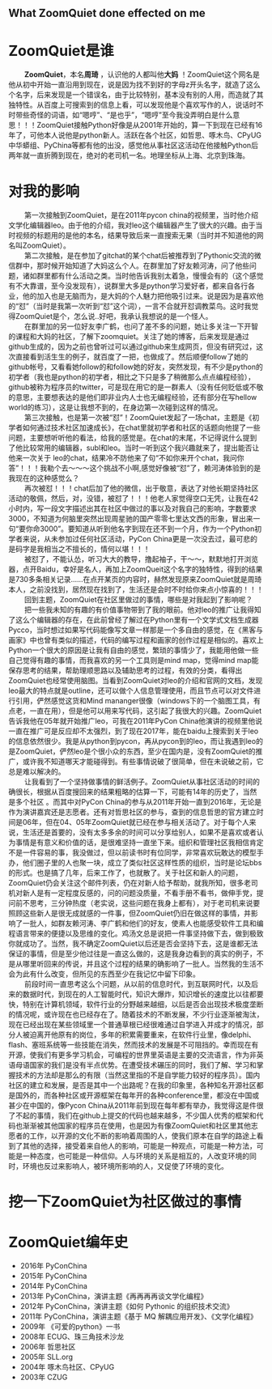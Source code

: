 ## What ZoomQuiet done effected on me
# ZoomQuiet是谁  
&nbsp;&nbsp;&nbsp;&nbsp;&nbsp;&nbsp;&nbsp;&nbsp;**ZoomQuiet**，本名**周琦** ，认识他的人都叫他**大妈** ！ZoomQuiet这个网名是他从初中开始一直沿用到现在，说是因为找不到好的字母z开头名字，就造了这么个名字，后来发现是一个错误名，由于比较特别，基本没有别的人用，而造就了其独特性。从百度上可搜索到的信息上看，可以发现他是个喜欢写作的人，说话时不时带些奇怪的词语，如“嗯哼”、“是也乎”，“嗯哼”至今我没弄明白是什么意思！！！ZoomQuiet接触Python好像是从2001年开始的，算一下到现在已经有16年了，可他本人说他是python新人。活跃在各个社区，如哲思、啄木鸟、CPyUG中华蟒组、PyChina等都有他的出没，感觉他从事社区这活动在他接触Python后两年就一直折腾到现在，绝对的老司机一名。地理坐标从上海、北京到珠海。


# 对我的影响
&nbsp;&nbsp;&nbsp;&nbsp;&nbsp;&nbsp;&nbsp;&nbsp;第一次接触到ZoomQuiet，是在2011年pycon china的视频里，当时他介绍文学化编辑器leo。由于他的介绍，我对leo这个编辑器产生了很大的兴趣。由于当时视频的标题用的是他的本名，结果导致后来一直搜索无果（当时并不知道他的网名叫ZoomQuiet）。  
&nbsp;&nbsp;&nbsp;&nbsp;&nbsp;&nbsp;&nbsp;&nbsp;第二次接触，是在参加了gitchat的某个chat后被推荐到了Pythonic交流的微信群中，那时候开始知道了大妈这么个人。在群里加了好友赖河涛，问了他些问题，诸如群里都有什么活动之类。当时他告诉我别太着急，慢慢会有的（这个感觉有不大靠谱，至今没发现有），说群里大多是python学习爱好者，都来自各行各业，他的加入也是无脑而为，是大妈的个人魅力把他吸引过来。说是因为是喜欢他的“怼”（当时是我第一次听到“怼”这个词），一言不合就开怼调教菜鸟。这时我觉得ZoomQuiet是个，怎么说..好吧，我承认我想说的是一个怪人。   
&nbsp;&nbsp;&nbsp;&nbsp;&nbsp;&nbsp;&nbsp;&nbsp;在群里加的另一位好友李广鹤，也问了差不多的问题，她让多关注一下开智的课程和大妈的社区，了解下zoomquiet。关注了她的博客，后来发现是通过github生成的，因为之前也曾听过可以通过github来生成网页，但没有研究过，这次直接看到活生生的例子，就百度了一把，也做成了。然后顺便follow了她的github帐号，又看看她follow的和follow她的好友，突然发现，有不少是python的初学者（我也是python的初学者，相比之下只是多了稍微那么点点编程经验），github被称为程序员的twitter，可是现在用它的是一群素人（没有任何贬低或不敬的意思，主要想表达的是他们即非业内人士也无编程经验，还有部分在写hellow world的练习），这是让我想不到的，在身边第一次碰到这样的情况。  
&nbsp;&nbsp;&nbsp;&nbsp;&nbsp;&nbsp;&nbsp;&nbsp;第三次接触，也是第一次被“怼”！ZoomQuiet发起了一场chat，主题是《初学者如何通过技术社区加速成长》，在chat里就初学者和社区的话题向他提了一些问题，主要想听听他的看法，给我的感觉是。在chat的末尾，不记得说什么提到了他比较常用的编辑器，subl和leo。当时一听到这个我兴趣就来了，提出能否让他来一次关于
leo的chat，结果冷不防他来了句“不如你来开个chat，我问你答”！！！我勒个去～～～这个挑战不小啊,感觉好像被“怼”了，赖河涛体验到的是我现在的这种感觉么？  
&nbsp;&nbsp;&nbsp;&nbsp;&nbsp;&nbsp;&nbsp;&nbsp;再次被怼！！！chat后加了他的微信，出于敬意，表达了对他长期坚持社区活动的敬佩，然后，对，没错，被怼了！！！他老人家觉得空口无凭，让我在42小时内，写一段文字描述出其在社区中做过的事以及对我自己的影响，字数要求3000，不知道为何脑里突然出现周星驰的国产零零七里达文西的形象，冒出来一句“要你命3000”。要知道从听到他名字到现在还不到一个月，作为一个Python初学者来说，从未参加过任何社区活动，PyCon China更是一次没去过，最可悲的是码字是我相当之不擅长的，情何以堪！！！   
&nbsp;&nbsp;&nbsp;&nbsp;&nbsp;&nbsp;&nbsp;&nbsp;被怼了，不能认怂，听习大大的教导，撸起袖子，干～～，默默地打开浏览器，点开Baidu，幸好是名人，再加上ZoomQueit这个名字的独特性，得到的结果是730多条相关记录......在点开某页的内容时，赫然发现原来ZoomQuiet就是周琦本人，之前没找到，居然现在找到了，生活还是会时不时给你来点小惊喜的！！！   
&nbsp;&nbsp;&nbsp;&nbsp;&nbsp;&nbsp;&nbsp;&nbsp;回到主题，ZoomQuiet在社区里做过的事情，哪些是对我起到了影响呢？  
&nbsp;&nbsp;&nbsp;&nbsp;&nbsp;&nbsp;&nbsp;&nbsp;把一些我未知的有趣的有价值事物带到了我的眼前。他对leo的推广让我得知了这么个编辑器的存在，在此前曾经了解过在Python里有一个文学式文档生成器Pycco，当时想过如果写代码能像写文章一样那是一个多自由的感觉，在《黑客与画家》中也曾有类似的描述，代码的编写过程和画家的创作过程是相似的。喜欢上Python一个很大的原因是让我有自由的感觉，繁琐的事情少了，我能用他做一些自己觉得有趣的事情，而我喜欢的另一个工具则是mind map，觉得mind map能保存思考的结果，帮助理顺思路以及辅助思考的过程，有效的分类，看得出ZoomQuiet也经常使用脑图。当看到ZoomQuiet对leo的介绍和官网的文档，发现leo最大的特点就是outline，还可以做个人信息管理使用，而且节点可以对文件进行引用，俨然感觉这货和Mind mananger很像（windows下的一个脑图工具，有点老，一直在用），但是他可以用来写代码，这引起了我很大的兴趣。ZoomQuiet告诉我他在05年就开始推广leo，可我在2011年PyCon China他演讲的视频里他说一直在推广可是反应却不太强烈，到了现在2017年，能在baidu上搜索到关于leo的信息依然很少。我是从python到pycon，再从pycon到的leo，而让我遇到leo的是ZoomQuiet，俨然leo是个很小众的东西，至少在国内是，没有ZoomQuiet的推广，或许我不知道哪天才能碰得到。有些事情说破了很简单，但在未说破之前，它总是难以解决的。   
&nbsp;&nbsp;&nbsp;&nbsp;&nbsp;&nbsp;&nbsp;&nbsp;让我看到了一个坚持做事情的鲜活例子。ZoomQuiet从事社区活动的时间的确很长，根据从百度搜回来的结果粗略的估算一下，可能有14年的历史了，当然是多个社区
。而其中对PyCon China的参与从2011年开始一直到2016年，无论是作为演讲嘉宾还是志愿者。还有对哲思社区的参与，查到的信息哲思的官方建立时 间是06年，但在04、05年ZoomQuiet就已经在参与相关活动了。对于每个人来说，生活还是首要的，没有太多多余的时间可以分享给别人，如果不是喜欢或者认为事情是有意义和价值的话，是很难坚持一直坐下来。组织和管理社区我相信肯定不是一件容易的事，我没做过，但以前读书时有位同学，非常喜欢玩敢达的模型手办，他们圈子里的人也聚一块，成立了类似社区这样性质的组织，当时是论坛bbs的形式。也是搞了几年，后来工作了，也就散了。关于社区和新人的问题，ZoomQuiet仍会关注这个邮件列表，仍在对新人给予帮助，就我所知，很多老司机对新人是有一定程度反感的，问的问题没质量，不看手册不看书，做伸手党，提问前不思考，三分钟热度（老实说，这些问题在我身上都有），对于老司机来说要照顾这些新人是很无成就感的一件事，但ZoomQuiet仍旧在做这样的事情，并影响了一批人，如群友赖河涛、李广鹤和他们的好友，使素人也能感受软件工具和编程语言带来的便捷以及思维的变化。鸡汤文总是说把一件事坚持做下去，做到极致你就成功了。当然，我不确定ZoomQuiet以后还是否会坚持下去，这是谁都无法保证的事情，但是至少他过往是一直这么做的，这是我身边看到的真实的例子，不是从哪里听回来的传说，并且这个过程的结果的确影响了一批人。当然我的生活不会为此有什么改变，但所见的东西至少在我记忆中留下印象。        
&nbsp;&nbsp;&nbsp;&nbsp;&nbsp;&nbsp;&nbsp;&nbsp;前段时间一直思考这么个问题，从以前的信息时代，到互联网时代，以及后来的数据时代，到现在的人工智能时代，知识大爆炸，知识增长的速度比以往都要快，特别在计算机领域，软件行业的分野越来越细，以后是否会出现技术极度垄断的情况呢，或许现在也已经存在了。随着技术的不断发展，不少行业逐渐被淘汰，现在已经出现在某些领域里一个普通草根已经很难通过自学进入并成才的情况，部分人被迫离开他原有的岗位，多年的积累需要重来，在软件行业里，像delphi、flash、塞班系统等一些技能在消失，然而技术的发展是不可阻挡的。幸而现在有开源，使我们有更多学习机会，可编程的世界里英语是主要的交流语言，作为非英语母语国家的我们是没有半点优势。在遭受技术碾压的同时，我们了解、学习和掌握技术的方法却是那么的有限（当然这里指的不是自学能力较好的程序员）。国内社区的建立和发展，是否是其中一个出路呢？在我的印象里，各种知名开源社区都是国外的，而各种社区或开源框架在每年开的各种conference里，都没在中国或甚少在中国的，像Pycon China从2011年前到现在每年都有举办，我觉得这是件很了不起的事情，我们在github上提交的代码也越来越多，不少国人优秀的框架和代码也渐渐被其他国家的程序员在使用，也是因为有像ZoomQuiet和社区里其他志愿者的工作，以开源的文化不断的影响着周围的人，使我们原本在自学的路途上看到了其他的选择，接受着来自他人的影响，可能是一种观点，可能是一种方法，可能是一种态度，也可能是一种信仰。人与环境的关系是相互的，人改变环境的同时，环境也反过来影响人，被环境所影响的人，又促使了环境的变化。

# 挖一下ZoomQuiet为社区做过的事情


# ZoomQuiet编年史
- 2016年  PyConChina  
- 2015年  PyConChina  
- 2014年  PyConChina  
- 2013年  PyConChina，演讲主题《再再再再谈文学化编程》  
- 2012年  PyConChina，演讲主题《如何 Pythonic 的组织技术交流》  
- 2011年  PyConChina，演讲主题《基于 MQ 解耦应用开发》、《文学化编程》  
- 2009年  《可爱的python》一书
- 2008年  ECUG、珠三角技术沙龙    
- 2006年  哲思社区  
- 2005年  SLL.org   
- 2004年  啄木鸟社区、CPyUG  
- 2003年  CZUG 